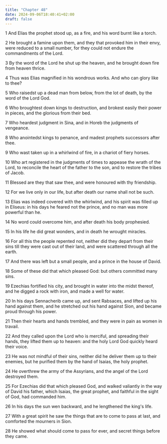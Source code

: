 ```yaml
---
title: "Chapter 48"
date: 2024-09-06T18:40:41+02:00
draft: false
---
```




1 And Elias the prophet stood up, as a fire, and his word burnt like a torch.

2 He brought a famine upon them, and they that provoked him in their envy, were reduced to a small number, for they could not endure the commandments of the Lord.

3 By the word of the Lord he shut up the heaven, and he brought down fire from heaven thrice.

4 Thus was Elias magnified in his wondrous works. And who can glory like to thee?

5 Who raisedst up a dead man from below, from the lot of death, by the word of the Lord God.

6 Who broughtest down kings to destruction, and brokest easily their power in pieces, and the glorious from their bed.

7 Who heardest judgment in Sina, and in Horeb the judgments of vengeance.

8 Who anointedst kings to penance, and madest prophets successors after thee.

9 Who wast taken up in a whirlwind of fire, in a chariot of fiery horses.

10 Who art registered in the judgments of times to appease the wrath of the Lord, to reconcile the heart of the father to the son, and to restore the tribes of Jacob.

11 Blessed are they that saw thee, and were honoured with thy friendship.

12 For we live only in our life, but after death our name shall not be such.

13 Elias was indeed covered with the whirlwind, and his spirit was filled up in Eliseus: in his days he feared not the prince, and no man was more powerful than he.

14 No word could overcome him, and after death his body prophesied.

15 In his life he did great wonders, and in death he wrought miracles.

16 For all this the people repented not, neither did they depart from their sins till they were cast out of their land, and were scattered through all the earth.

17 And there was left but a small people, and a prince in the house of David.

18 Some of these did that which pleased God: but others committed many sins.

19 Ezechias fortified his city, and brought in water into the midst thereof, and he digged a rock with iron, and made a well for water.

20 In his days Sennacherib came up, and sent Rabsaces, and lifted up his hand against them, and he stretched out his hand against Sion, and became proud through his power.

21 Then their hearts and hands trembled, and they were in pain as women in travail.

22 And they called upon the Lord who is merciful, and spreading their hands, they lifted them up to heaven: and the holy Lord God quickly heard their voice.

23 He was not mindful of their sins, neither did he deliver them up to their enemies, but he purified them by the hand of Isaias, the holy prophet.

24 He overthrew the army of the Assyrians, and the angel of the Lord destroyed them.

25 For Ezechias did that which pleased God, and walked valiantly in the way of David his father, which Isaias, the great prophet, and faithful in the sight of God, had commanded him.

26 In his days the sun wen backward, and he lengthened the king's life.

27 With a great spirit he saw the things that are to come to pass at last, and comforted the mourners in Sion.

28 He showed what should come to pass for ever, and secret things before they came.

